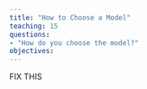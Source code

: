 ```yaml
---
title: "How to Choose a Model"
teaching: 15
questions:
- "How do you choose the model?"
objectives:
---
```


FIX THIS
